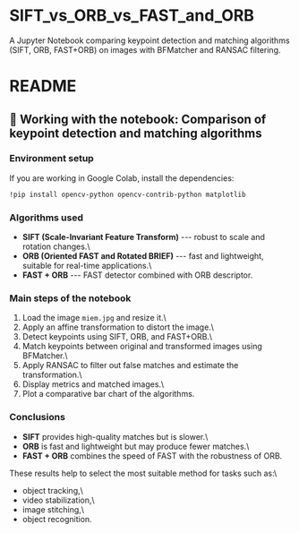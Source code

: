# SIFT_vs_ORB_vs_FAST_and_ORB
A Jupyter Notebook comparing keypoint detection and matching algorithms (SIFT, ORB, FAST+ORB) on images with BFMatcher and RANSAC filtering.

# README

## 📘 Working with the notebook: Comparison of keypoint detection and matching algorithms

###  Environment setup

If you are working in Google Colab, install the dependencies:

``` bash
!pip install opencv-python opencv-contrib-python matplotlib
```
###  Algorithms used

-   **SIFT (Scale-Invariant Feature Transform)** --- robust to scale and
    rotation changes.\
-   **ORB (Oriented FAST and Rotated BRIEF)** --- fast and lightweight,
    suitable for real-time applications.\
-   **FAST + ORB** --- FAST detector combined with ORB descriptor.

###  Main steps of the notebook

1.  Load the image `miem.jpg` and resize it.\
2.  Apply an affine transformation to distort the image.\
3.  Detect keypoints using SIFT, ORB, and FAST+ORB.\
4.  Match keypoints between original and transformed images using
    BFMatcher.\
5.  Apply RANSAC to filter out false matches and estimate the
    transformation.\
6.  Display metrics and matched images.\
7.  Plot a comparative bar chart of the algorithms.

###  Conclusions

-   **SIFT** provides high-quality matches but is slower.\
-   **ORB** is fast and lightweight but may produce fewer matches.\
-   **FAST + ORB** combines the speed of FAST with the robustness of
    ORB.

These results help to select the most suitable method for tasks such
as:\
- object tracking,\
- video stabilization,\
- image stitching,\
- object recognition.
